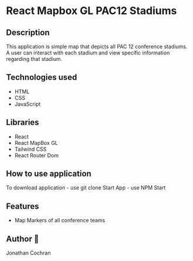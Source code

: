 # React Mapbox GL PAC12 Stadiums
## Description
This application is simple map that depicts all PAC 12 conference stadiums.  A user can interact with each stadium and view specific information regarding that stadium.  
## Technologies used 
- HTML
- CSS 
- JavaScript

## Libraries
- React
- React MapBox GL
- Tailwind CSS
- React Router Dom

## How to use application
To download application - use git clone
Start App - use NPM Start

## Features 
- Map Markers of all conference teams

## Author :wave: 
Jonathan Cochran
